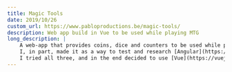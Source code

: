 ```yaml
---
title: Magic Tools
date: 2019/10/26
custom_url: https://www.pabloproductions.be/magic-tools/
description: Web app build in Vue to be used while playing MTG
long_description: |
    A web-app that provides coins, dice and counters to be used while playing the card-game MTG.
    I, in part, made it as a way to test and research [Angular](https://angular.io/), [React](https://reactjs.org/) and [Vue](https://vuejs.org/).
    I tried all three, and in the end decided to use [Vue](https://vuejs.org/) for this project, as it seemed to combine the pros of the other two.
---
```

